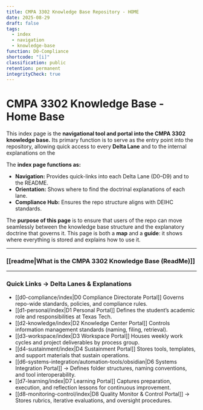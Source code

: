 ```yaml
---
title: CMPA 3302 Knowledge Base Repository - HOME
date: 2025-08-29
draft: false
tags:
  - index
  - navigation
  - knowledge-base
function: D0-Compliance
shortcode: "[i]"
classification: public
retention: permanent
integrityCheck: true
---
```

# CMPA 3302 Knowledge Base - Home Base

This index page is the **navigational tool and portal into the CMPA 3302 knowledge base.** Its primary function is to serve as the entry point into the repository, allowing quick access to every **Delta Lane** and to the internal explanations on the

The **index page functions as:**
- **Navigation:** Provides quick-links into each Delta Lane (D0–D9) and to   the README.
- **Orientation:** Shows where to find the doctrinal explanations of each   lane.
- **Compliance Hub:** Ensures the repo structure aligns with DEIHC   standards.

The **purpose of this page** is to ensure that users of the repo can move seamlessly between the knowledge base structure and the explanatory doctrine that governs it. This page is both a **map** and a **guide**: it shows where everything is stored and explains how to use it.

---
### [[readme|What is the CMPA 3302 Knowledge Base (ReadMe)]]

---
### Quick Links → Delta Lanes & Explanations

- [[d0-compliance/index|D0 Compliance Directorate Portal]]  Governs repo-wide standards,   policies, and compliance rules.
- [[d1-personal/index|D1 Personal Portal]]  Defines the student’s academic   role and responsibilities at Texas Tech.
- [[d2-knowledge/index|D2 Knowledge Center Portal]]  Controls information management standards (naming, filing, retrieval).
- [[d3-workspace/index|D3 Workspace Portal]] Houses weekly work cycles and project deliverables by process group.
- [[d4-sustainment/index|D4 Sustainment Portal]]  Stores tools, templates, and support materials that sustain operations.
- [[d6-systems-integration/automation-tools/obsidian|D6  Systems Integration Portal]] → Defines folder structures, naming conventions, and tool interoperability.
- [[d7-learning/index|D7 Learning Portal]] Captures preparation, execution, and reflection lessons for continuous improvement.
- [[d8-monitoring-control/index|D8 Quality Monitor & Control Portal]] → Stores rubrics, iterative evaluations, and oversight procedures.

